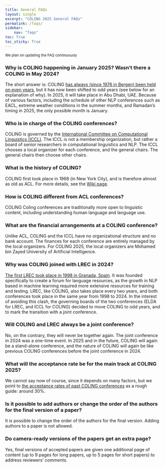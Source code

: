 ```yaml
---
title: General FAQs
layout: single
excerpt: "COLING 2025 General FAQs"
permalink: /faqs/
sidebar: 
    nav: "faqs"
toc: True
toc_sticky: True
---
```


<small>We plan on updating the FAQ continuously</small>

### Why is COLING happening in January 2025? Wasn’t there a COLING in May 2024?

The short answer is: COLING [has always (since 1976 in Bergen) been held on even years](https://en.wikipedia.org/wiki/International_Committee_on_Computational_Linguistics), but it has now been shifted to odd years (see below for an explanation of why). In 2025, it will take place in Abu Dhabi, UAE. Because of various factors, including the schedule of other NLP conferences such as EACL, extreme weather conditions in the summer months, and Ramadan’s timing in 2025, the only possible month is January.

### Who is in charge of the COLING conferences?

COLING is governed by the [International Committee on Computational Linguistics (ICCL)](https://en.wikipedia.org/wiki/International_Committee_on_Computational_Linguistics). The ICCL is not a membership organization, but rather a board of senior researchers in computational linguistics and NLP. The ICCL chooses a local organizer for each conference, and the general chairs. The general chairs then choose other chairs.

### What is the history of COLING?

COLING first took place in 1968 (in New York City), and is therefore almost as old as ACL. For more details, see the [Wiki page](https://en.wikipedia.org/wiki/International_Committee_on_Computational_Linguistics).

### How is COLING different from ACL conferences?

COLING Coling conferences are traditionally more open to linguistic content, including understanding human language and language use.

### What are the financial arrangements at a COLING conference?

Unlike ACL, COLING and the ICCL have no organizational structure and no bank account. The finances for each conference are entirely managed by the local organizers. For COLING 2025, the local organizers are Mohamed bin Zayed University of Artificial Intelligence.

### Why was COLING joined with LREC in 2024?

[The first LREC took place in 1998 in Granada, Spain](https://en.wikipedia.org/wiki/International_Conference_on_Language_Resources_and_Evaluation). It was founded specifically to create a forum for language resources, as the growth in NLP based in machine learning required more extensive resources for training and testing. LREC, like COLING, also takes place every two years, and both conferences took place in the same year from 1998 to 2024. In the interest of avoiding this clash, the governing boards of the two conferences (ELDA for LREC, and ICCL for COLING) decided to move COLING to odd years, and to mark the transition with a joint conference.

### Will COLING and LREC always be a joint conference?

No, on the contrary, they will never be together again. The joint conference in 2024 was a one-time event. In 2025 and in the future, COLING will again be a stand-alone conference, and the nature of COLING will again be like previous COLING conferences before the joint conference in 2024.

### What will the acceptance rate be for the main track at COLING 2025?

We cannot say now of course, since it depends on many factors, but we point to [the acceptance rates of past COLING conferences](https://aclweb.org/aclwiki/Conference_acceptance_rates) as a rough guide: around 30%.

### Is it possible to add authors or change the order of the authors for the final version of a paper?

It is possible to change the order of the authors for the final version. Adding authors to a paper is not allowed.

### Do camera-ready versions of the papers get an extra page?

Yes, final versions of accepted papers are given one additional page of content (up to 9 pages for long papers, up to 5 pages for short papers) to address reviewers’ comments.